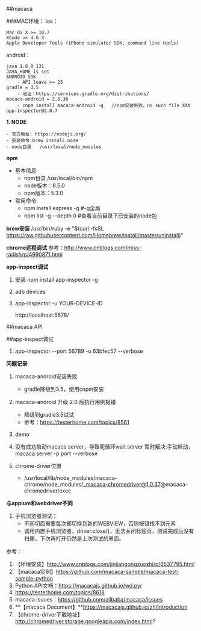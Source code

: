 ##macaca

###MAC环境：
ios：

	Mac OS X >= 10.7
	XCode >= 4.6.3
	Apple Developer Tools (iPhone simulator SDK, command line tools)
	
android：

	java 1.8.0_131
	JAVA_HOME is set
	ANDROID_SDK
	    - API leave >= 25
	gradle = 3.5
	    - 地址：https://services.gradle.org/distributions/
	macaca-android = 2.0.36
		- cnpm install macaca-android -g   //npm安装失败，no such file XXX
	app-inspector@2.0.7 


**1. NODE**

	- 官方地址: https://nodejs.org/
	- 安装命令:brew install node
	- node目录   /usr/local/node_modules

**npm**

- 基本信息
	- npm目录   /usr/local/bin/npm
	- node版本：8.5.0
	- npm版本：5.3.0
- 常用命令
	- npm install express -g  #-g全局
	- npm list -g --depth 0  #查看当前目录下已安装的node包



**brew安装**
/usr/bin/ruby -e "$(curl -fsSL https://raw.githubusercontent.com/Homebrew/install/master/uninstall)"



**chrome远程调试**
参考：http://www.cnblogs.com/miss-radish/p/4990871.html


**app-inspect调试**

1. 安装 npm install app-inspector -g
2. adb devices
3. 	app-inspector -u YOUR-DEVICE-ID

	http://localhost:5678/


##macaca API


##app-inspect调试
1. app-inspector --port 56789 -u 63bfec57 --verbose



**问题记录**

1. macaca-android安装失败
	- gradle降级到3.5，使用cnpm安装
2. macaca-android 升级 2.0 后执行用例报错
    - 降级到gradle3.5试试
    - 参考：https://testerhome.com/topics/8561
3. demo
	
4. 没有成功启动macaca server，导致死循环wait server
	暂时解决:手动启动，macaca server -p port --verbose
5. chrome-driver位置
	
	- /usr/local/lib/node_modules/macaca-chrome/node_modules/_macaca-chromedriver@1.0.37@macaca-chromedriver/exec


**与appium和webdriver不同**
1. 手机浏览器测试：
    - 不同切面需要每次都切换到新的WEBVIEW，否则报错找不到元素
    - 调用内置手机浏览器，driver.close()，无法关闭标签页，测试完成后没有扫尾，下次再打开仍然是上次测试的界面。
    
参考：

1. 【环境安装】http://www.cnblogs.com/jinjiangongzuoshi/p/6537795.html
2. 【macaca实例】https://github.com/macaca-sample/macaca-test-sample-python
3. Python API文档：https://macacajs.github.io/wd.py/
4. https://testerhome.com/topics/8618
5. macaca isuues：https://github.com/alibaba/macaca/issues
7. **【macaca Document】**https://macacajs.github.io/zh/introduction
8. 【chrome-driver下载地址】http://chromedriver.storage.googleapis.com/index.html?